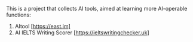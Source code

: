 This is a project that collects AI tools, aimed at learning more AI-operable functions:

1. AItool [https://east.im]
2. AI IELTS Writing Scorer [https://ieltswritingchecker.uk]
